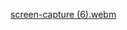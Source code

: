 [screen-capture (6).webm](https://github.com/NalluriRathnaSahithi/Neural_Network_Assignment_7/assets/82823005/46aa9dd4-b1a0-40fe-8d78-c011ba6cddd6)
